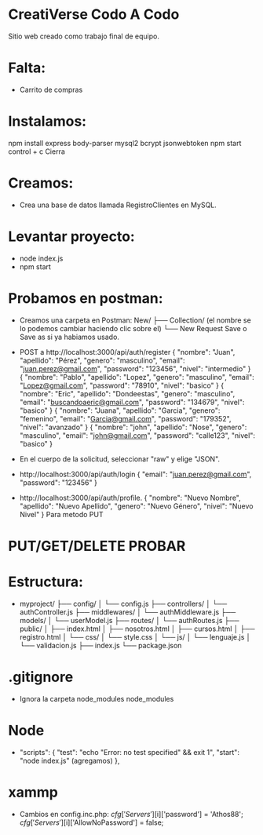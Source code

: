 # CreatiVerse Codo A Codo
Sitio web creado como trabajo final de equipo.

# Falta:
* Carrito de compras

# Instalamos:
npm install express body-parser mysql2 bcrypt jsonwebtoken
npm start
control + c Cierra


# Creamos:
* Crea una base de datos llamada RegistroClientes en MySQL.

# Levantar proyecto:
* node index.js
* npm start

# Probamos en postman:
* Creamos una carpeta en Postman:
New/
├── Collection/  (el nombre se lo podemos cambiar haciendo clic sobre el)
   └── New Request
Save o Save as si ya habiamos usado.

* POST a http://localhost:3000/api/auth/register
{
  "nombre": "Juan",
  "apellido": "Pérez",
  "genero": "masculino",
  "email": "juan.perez@gmail.com",
  "password": "123456",
  "nivel": "intermedio"
}
{
  "nombre": "Pablo",
  "apellido": "Lopez",
  "genero": "masculino",
  "email": "Lopez@gmail.com",
  "password": "78910",
  "nivel": "basico"
}
{
  "nombre": "Eric",
  "apellido": "Dondeestas",
  "genero": "masculino",
  "email": "buscandoaeric@gmail.com",
  "password": "134679",
  "nivel": "basico"
}
{
  "nombre": "Juana",
  "apellido": "Garcia",
  "genero": "femenino",
  "email": "Garcia@gmail.com",
  "password": "179352",
  "nivel": "avanzado"
}
{
  "nombre": "john",
  "apellido": "Nose",
  "genero": "masculino",
  "email": "john@gmail.com",
  "password": "calle123",
  "nivel": "basico"
}
* En el cuerpo de la solicitud, seleccionar "raw" y elige "JSON".

* http://localhost:3000/api/auth/login
{
  "email": "juan.perez@gmail.com",
  "password": "123456"
}
* http://localhost:3000/api/auth/profile.
{
    "nombre": "Nuevo Nombre",
    "apellido": "Nuevo Apellido",
    "genero": "Nuevo Género",
    "nivel": "Nuevo Nivel"
}
Para metodo PUT

# PUT/GET/DELETE PROBAR




# Estructura:
* myproject/
├── config/
│   └── config.js
├── controllers/
│   └── authController.js
├── middlewares/
│   └── authMiddleware.js
├── models/
│   └── userModel.js
├── routes/
│   └── authRoutes.js
├── public/
│   ├── index.html
│   ├── nosotros.html
│   ├── cursos.html
│   ├── registro.html
│   └── css/
│       └── style.css
│   └── js/
│       └── lenguaje.js
│       └── validacion.js
├── index.js
└── package.json

# .gitignore
* Ignora la carpeta node_modules
node_modules

# Node
* "scripts": {
    "test": "echo \"Error: no test specified\" && exit 1",
     "start": "node index.js" (agregamos)
},
# xammp
* Cambios en config.inc.php:
$cfg['Servers'][$i]['password'] = 'Athos88';
$cfg['Servers'][$i]['AllowNoPassword'] = false;


